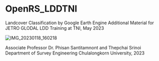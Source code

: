 # OpenRS_LDDTNI
Landcover Classification by Google Earth Engine
Additional Material for JETRO GLODAL LDD Training at TNI, May 2023 

![IMG_20230118_160218](https://user-images.githubusercontent.com/88705136/235285517-b55c3902-e122-4753-ba9f-c1066d973d6a.jpg)

Associate Professor Dr. Phisan Santitamnont and Thepchai Srinoi
Department of Survey Engineering Chulalongkorn University, 2023
